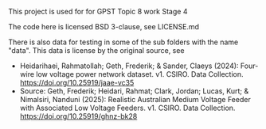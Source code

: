 This project is used for for GPST Topic 8 work Stage 4


The code here is licensed BSD 3-clause, see LICENSE.md

There is also data for testing in some of the sub folders with the name "data".
This data is license by the original source, see
- Heidarihaei, Rahmatollah; Geth, Frederik; & Sander, Claeys (2024): Four-wire low voltage power network dataset. v1. CSIRO. Data Collection. https://doi.org/10.25919/jaae-vc35
- Source: Geth, Frederik; Heidari, Rahmat; Clark, Jordan; Lucas, Kurt; & Nimalsiri, Nanduni (2025): Realistic Australian Medium Voltage Feeder with Associated Low Voltage Feeders. v1. CSIRO. Data Collection. https://doi.org/10.25919/ghnz-bk28
